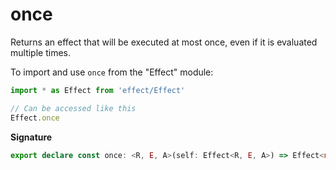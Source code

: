 # once

Returns an effect that will be executed at most once, even if it is
evaluated multiple times.

To import and use `once` from the "Effect" module:

```ts
import * as Effect from 'effect/Effect'

// Can be accessed like this
Effect.once
```

**Signature**

```ts
export declare const once: <R, E, A>(self: Effect<R, E, A>) => Effect<never, never, Effect<R, E, void>>
```
